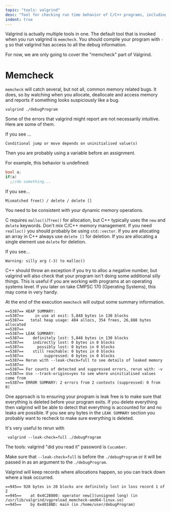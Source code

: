 ```yaml
---
topic: "tools: valgrind"
desc: "Tool for checking run time behavior of C/C++ programs, including memory leaks"
indent: true
---
```



Valgrind is actually multiple tools in one. The default tool that is invoked when you run valgrind is `memcheck`. 
You should compile your program with `-g` so that valgrind has access to all the debug information.

For now, we are only going to cover the "memcheck" part of Valgrind.  

# Memcheck 

`memcheck` will catch several, but not all, common memory related bugs. 
It does, so by watching when you allocate, deallocate and access memory and reports 
if something looks suspiciously like a bug.

```
valgrind ./debugProgram
```

Some of the errors that valgrind might report are not necessarily intuitive.  Here are some of them.

If you see ...
```
Conditional jump or move depends on uninitialised value(s)
```
Then you are probably using a variable before an assignment.

For example, this behavior is undefined:

```cpp
bool a;
if(a)
  ;//do something...
```

If you see...
```
Mismatched free() / delete / delete []
```
You need to be consistent with your dynamic memory operations.

C requires `malloc()`/`free()` for allocation, but C++ typically uses the `new` and `delete` keywords. Don't mix C/C++ memory management. 
If you need `realloc()` you should probably be using `std::vector`. If you are allocating an array in C++ always 
use `delete []` for deletion. If you are allocating a single element use `delete` for deletion.

If you see...
```
Warning: silly arg (-3) to malloc()
```
C++ should throw an exception if you try to alloc a negative number, but valgrind will also check that your 
program isn't doing some additional silly things. This is useful if you are working with programs at 
an operating systems level.   If you later on take CMPSC 170 (Operating Systems), this may come in very handy.

At the end of the execution `memcheck` will output some summary information.

```
==5387== HEAP SUMMARY:
==5387==     in use at exit: 5,848 bytes in 130 blocks
==5387==   total heap usage: 484 allocs, 354 frees, 26,888 bytes allocated
==5387== 
==5387== LEAK SUMMARY:
==5387==    definitely lost: 5,848 bytes in 130 blocks
==5387==    indirectly lost: 0 bytes in 0 blocks
==5387==      possibly lost: 0 bytes in 0 blocks
==5387==    still reachable: 0 bytes in 0 blocks
==5387==         suppressed: 0 bytes in 0 blocks
==5387== Rerun with --leak-check=full to see details of leaked memory
==5387== 
==5387== For counts of detected and suppressed errors, rerun with: -v
==5387== Use --track-origins=yes to see where uninitialised values come from
==5387== ERROR SUMMARY: 2 errors from 2 contexts (suppressed: 0 from 0)
```

One approach is to ensuring your program is leak free is to make sure that everything is 
deleted before your program exits. If you delete everything then valgrind will be able to detect 
that everything is accounted for and no leaks are possible. If you see any bytes in the `LEAK SUMMARY`
section you probably want to recheck to make sure everything is deleted.

It's very useful to rerun with
```
 valgrind --leak-check=full ./debugProgram
```

The tools: valgrind "did you read it" password is `Cucumber`.

Make sure that `--leak-check=full` is before the `./debugProgram` or it will be passed in as an argument to the 
`./debugProgram`.

Valgrind will keep records where allocations happen, so you can track down where a leak occurred.
```
==945== 928 bytes in 20 blocks are definitely lost in loss record 1 of 2
==945==    at 0x4C2B800: operator new[](unsigned long) (in /usr/lib/valgrind/vgpreload_memcheck-amd64-linux.so)
==945==    by 0x4018BD: main (in /home/user/debugProgram)
```

